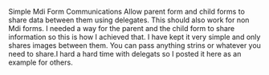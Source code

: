 Simple Mdi Form Communications
Allow parent form and child forms to share data between them using delegates. 
This should also work for non Mdi forms.
I needed a way for the parent and the child form to share information so this is how I achieved that.
I have kept it very simple and only shares images between them.
You can pass anything strins or whatever you need to share.I hard a hard time with delegats so I posted it here as an example for others.
